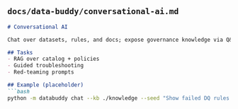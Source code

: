 
## `docs/data-buddy/conversational-ai.md`
```markdown
# Conversational AI

Chat over datasets, rules, and docs; expose governance knowledge via Q&A and copilots.

## Tasks
- RAG over catalog + policies
- Guided troubleshooting
- Red-teaming prompts

## Example (placeholder)
```bash
python -m databuddy chat --kb ./knowledge --seed "Show failed DQ rules last week"
